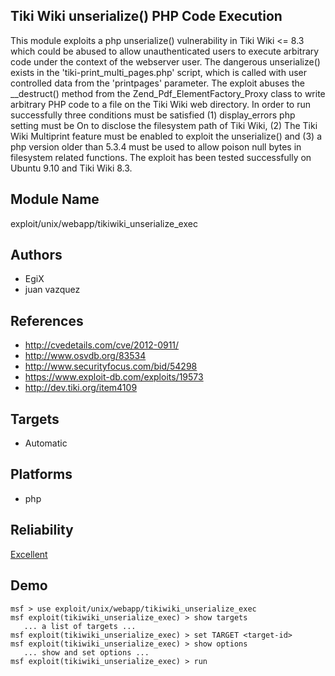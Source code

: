 ## Tiki Wiki unserialize() PHP Code Execution

This module exploits a php unserialize() vulnerability in 
Tiki Wiki <= 8.3 which could be abused to allow 
unauthenticated users to execute arbitrary code under the 
context of the webserver user. The dangerous unserialize() 
exists in the 'tiki-print_multi_pages.php' script, which is 
called with user controlled data from the 'printpages' 
parameter. The exploit abuses the __destruct() method from 
the Zend_Pdf_ElementFactory_Proxy class to write arbitrary 
PHP code to a file on the Tiki Wiki web directory. In order 
to run successfully three conditions must be satisfied (1) 
display_errors php setting must be On to disclose the 
filesystem path of Tiki Wiki, (2) The Tiki Wiki Multiprint 
feature must be enabled to exploit the unserialize() and (3) 
a php version older than 5.3.4 must be used to allow poison 
null bytes in filesystem related functions. The exploit has 
been tested successfully on Ubuntu 9.10 and Tiki Wiki 8.3.


## Module Name
exploit/unix/webapp/tikiwiki_unserialize_exec

## Authors
* EgiX
* juan vazquez


## References
* http://cvedetails.com/cve/2012-0911/
* http://www.osvdb.org/83534
* http://www.securityfocus.com/bid/54298
* https://www.exploit-db.com/exploits/19573
* http://dev.tiki.org/item4109



## Targets
* Automatic


## Platforms
* php

## Reliability
[Excellent](https://github.com/rapid7/metasploit-framework/wiki/Exploit-Ranking)

## Demo

```
msf > use exploit/unix/webapp/tikiwiki_unserialize_exec
msf exploit(tikiwiki_unserialize_exec) > show targets
   ... a list of targets ...
msf exploit(tikiwiki_unserialize_exec) > set TARGET <target-id>
msf exploit(tikiwiki_unserialize_exec) > show options
   ... show and set options ...
msf exploit(tikiwiki_unserialize_exec) > run
```
    
    